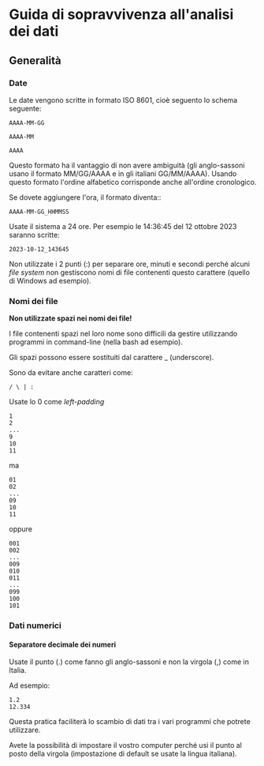 # Guida di sopravvivenza all'analisi dei dati


## Generalità


### Date

Le date vengono scritte in formato ISO 8601, cioè seguento lo schema seguente:

```
AAAA-MM-GG 
    
AAAA-MM
    
AAAA
```
    
Questo formato ha il vantaggio di non avere ambiguità (gli anglo-sassoni usano il formato MM/GG/AAAA e in gli italiani GG/MM/AAAA).
Usando questo formato l'ordine alfabetico corrisponde anche all'ordine cronologico.

Se dovete aggiungere l'ora, il formato diventa::

```
AAAA-MM-GG_HHMMSS
```
    
Usate il sistema a 24 ore.
Per esempio le 14:36:45 del 12 ottobre 2023 saranno scritte:

```
2023-10-12_143645
```    
    
Non utilizzate i 2 punti (:) per separare ore, minuti e secondi perché alcuni *file system* non gestiscono nomi di file contenenti questo carattere (quello di Windows ad esempio).
    
    
### Nomi dei file

**Non utilizzate spazi nei nomi dei file!**

I file contenenti spazi nel loro nome sono difficili da gestire utilizzando programmi in command-line (nella bash ad esempio).

Gli spazi possono essere sostituiti dal carattere _ (underscore).


Sono da evitare anche caratteri come:

```
/ \ | :
```

Usate lo 0 come _left-padding_

```
1
2
...
9
10
11
```

ma 

```
01
02
...
09
10
11
```


oppure 

```
001
002
...
009
010
011
...
099
100
101
```



### Dati numerici

#### Separatore decimale dei numeri


Usate il punto (.) come fanno gli anglo-sassoni e non la virgola (,) come in Italia.

Ad esempio:
```
1.2
12.334
```

Questa pratica faciliterà lo scambio di dati tra i vari programmi che potrete utilizzare.

Avete la possibilità di impostare il vostro computer perché usi il punto al posto della virgola (impostazione di default se usate la lingua italiana).




